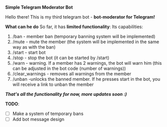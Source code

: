 **Simple Telegram Moderator Bot**


Hello there! This is my third telegram bot - **bot-moderator for Telegram!**

**What can he do**
So far, it has **limited functionality**: 
Its capabilities:

 1. /ban - member ban (temporary banning system will be implemented)
 2. /mute - mute the member (the system will be implemented in the same
    way as with the ban)
 3. /start - start bot
 4. /stop - stop the bot (it can be started by /start)
 5. /warn - warning. If a member has 2 warnings, the bot will warn him
    (this can be adjusted in the bot code (number of warnings))
 6. /clear_warnings - removes all warnings from the member
 7. /unban -unlocks the banned member. If he presses start in the bot,
    you will receive a link to unban the member

***That's all the functionality for now, more updates soon :)*** 



**TODO**:

 - [ ] Make a system of temporary bans
 - [ ] Add bot message design
